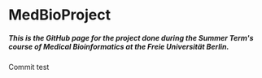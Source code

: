 # MedBioProject

##### This is the GitHub page for the project done during the Summer Term's course of Medical Bioinformatics at the Freie Universität Berlin.

Commit test

